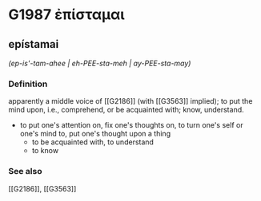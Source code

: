 # G1987 ἐπίσταμαι

## epístamai

_(ep-is'-tam-ahee | eh-PEE-sta-meh | ay-PEE-sta-may)_

### Definition

apparently a middle voice of [[G2186]] (with [[G3563]] implied); to put the mind upon, i.e., comprehend, or be acquainted with; know, understand.

- to put one's attention on, fix one's thoughts on, to turn one's self or one's mind to, put one's thought upon a thing
  - to be acquainted with, to understand
  - to know

### See also

[[G2186]], [[G3563]]

